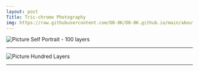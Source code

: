 ```yaml
---
layout: post
Title: Tric-chrome Photography
img: https://raw.githubusercontent.com/D0-0K/D0-0K.github.io/main/about.gif
---
```

![Picture](https://raw.githubusercontent.com/D0-0K/D0-0K.github.io/main/about.gif)
Self Portrait - 100 layers
***
![Picture](https://raw.githubusercontent.com/D0-0K/D0-0K.github.io/main/about.gif)
Hundred Layers
***